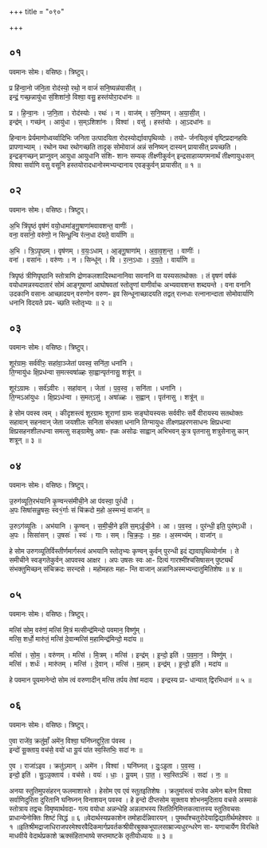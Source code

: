 +++
title = "०९०"

+++


## ०१
पवमानः सोमः। वसिष्ठः। त्रिष्टुप्।

प्र हि॑न्वा॒नो ज॑नि॒ता रोद॑स्यो॒ रथो॒ न वाजं॑ सनि॒ष्यन्न॑यासीत् ।  
इन्द्रं॒ गच्छ॒न्नायु॑धा सं॒शिशा॑नो॒ विश्वा॒ वसु॒ हस्त॑योरा॒दधा॑नः ॥

प्र । हि॒न्वा॒नः । ज॒नि॒ता । रोद॑स्योः । रथः॑ । न । वाज॑म् । स॒नि॒ष्यन् । अ॒या॒सी॒त् ।  
इन्द्र॑म् । गच्छ॑न् । आयु॑धा । स॒म्ऽशिशा॑नः । विश्वा॑ । वसु॑ । हस्त॑योः । आ॒ऽदधा॑नः ॥

हिन्वानः प्रेर्यमाणोध्वर्य्वादिभिः जनिता उत्पादयिता रोदस्योर्द्यावापृथिव्योः । तयो- र्जनयितृत्वं वृष्टिप्रदानहविः प्रापणाभ्याम् । रथोन यथा रथोगच्छति तादृक् सोमोवाजं अन्नं सनिष्यन् दास्यन् प्रायासीत् प्रयच्छति । इन्द्रङ्गच्छन् प्राप्नुवन् आयुधा आयुधानि संशि- शानः सम्यक् तीक्ष्णीकुर्वन् इन्द्रसाहाय्यगमनार्थं तीक्ष्णायुधःसन् विश्वा सर्वाणि वसु वसूनि हस्तयोरादधानोस्मभ्यन्दानाय एवङ्कुर्वन् प्रायासीत् ॥ १ ॥

## ०२
पवमानः सोमः। वसिष्ठः। त्रिष्टुप्।

अ॒भि त्रि॑पृ॒ष्ठं वृष॑णं वयो॒धामा॑ङ्गू॒षाणा॑मवावशन्त॒ वाणीः॑ ।  
वना॒ वसा॑नो॒ वरु॑णो॒ न सिन्धू॒न्वि र॑त्न॒धा द॑यते॒ वार्या॑णि ॥

अ॒भि । त्रि॒ऽपृ॒ष्ठम् । वृष॑णम् । व॒यः॒ऽधाम् । आ॒ङ्गू॒षाणा॑म् । अ॒वा॒व॒श॒न्त॒ । वाणीः॑ ।  
वना॑ । वसा॑नः । वरु॑णः । न । सिन्धू॑न् । वि । र॒त्न॒ऽधाः । द॒य॒ते॒ । वार्या॑णि ॥

त्रिपृष्ठं त्रीणिपृष्ठानि स्तोत्राणि द्रोणकलशादिस्थानानिवा सवनानि वा यस्यसतथोक्तः । तं वृषणं वर्षकं वयोधामन्नस्यदातारं सोमं आङ्गूषाणां आघोषवतां स्तोतॄणां वाणीर्वाचः अभ्यवावशन्त शब्दयन्ते । वना वनानि उदकानि वसानः आच्छादयन् वरुणोन वरुण- इव सिन्धूनाच्छादयति तद्वत् रत्नधाः रत्नानान्दाता सोमोवार्याणि धनानि विदयते प्रय- च्छति स्तोतृभ्यः ॥ २ ॥

## ०३
पवमानः सोमः। वसिष्ठः। त्रिष्टुप्।

शूर॑ग्रामः॒ सर्व॑वीरः॒ सहा॑वा॒ञ्जेता॑ पवस्व॒ सनि॑ता॒ धना॑नि ।  
ति॒ग्मायु॑धः क्षि॒प्रध॑न्वा स॒मत्स्वषा॑ळ्हः सा॒ह्वान्पृत॑नासु॒ शत्रू॑न् ॥

शूर॑ऽग्रामः । सर्व॑ऽवीरः । सहा॑वान् । जेता॑ । प॒व॒स्व॒ । सनि॑ता । धना॑नि ।  
ति॒ग्मऽआ॑युधः । क्षि॒प्रऽध॑न्वा । स॒मत्ऽसु॑ । अषा॑ळ्हः । स॒ह्वान् । पृत॑नासु । शत्रू॑न् ॥

हे सोम पवस्व त्वम् । कीदृशस्त्वं शूरग्रामः शूराणां ग्रामः सङ्घोयस्यसः सर्ववीरः सर्वे वीरायस्य सतथोक्तः सहावान् सहनवान् जेता जयशीलः सनिता संभक्ता धनानि तिग्मायुधः तीक्ष्णप्रहरणसाधनः क्षिप्रधन्वा क्षिप्रसहनशीलधन्वा समत्सु सङ्ग्रामेषु अषा- ह्ळः असोढः साह्वान् अभिभवन् कुत्र पृतनासु शत्रुसेनासु कान् शत्रून् ॥ ३ ॥

## ०४
पवमानः सोमः। वसिष्ठः। त्रिष्टुप्।

उ॒रुग॑व्यूति॒रभ॑यानि कृ॒ण्वन्त्स॑मीची॒ने आ प॑वस्वा॒ पुरं॑धी ।  
अ॒पः सिषा॑सन्नु॒षसः॒ स्व१॒॑र्गाः सं चि॑क्रदो म॒हो अ॒स्मभ्यं॒ वाजा॑न् ॥

उ॒रुऽग॑व्यूतिः । अभ॑यानि । कृ॒ण्वन् । स॒मी॒ची॒ने इति॑ स॒म्ऽई॒ची॒ने । आ । प॒व॒स्व॒ । पुर॑न्धी॒ इति॒ पुर॑म्ऽधी ।  
अ॒पः । सिसा॑सन् । उ॒षसः॑ । स्वः॑ । गाः । सम् । चि॒क्र॒दः॒ । म॒हः । अ॒स्मभ्य॑म् । वाजा॑न् ॥

हे सोम उरुगव्यूतिर्विस्तीर्णमार्गस्त्वं अभयानि स्तोतृभ्यः कृण्वन् कुर्वन् पुरन्धी इदं द्यावापृथिव्योर्नाम । ते समीचीने स्वङ्गतेकुर्वन् आपवस्व आक्षर । अपः उषसः स्वः आ- दित्यं गारश्मींश्चसिषासन् पुष्ट्यर्थं संभक्तुमिच्छन् संचिक्रदः सरन्दसे । महोमहतः महा- न्ति वाजान् अन्नानिअस्मभ्यन्दातुमितिशेषः ॥ ४ ॥

## ०५
पवमानः सोमः। वसिष्ठः। त्रिष्टुप्।

मत्सि॑ सोम॒ वरु॑णं॒ मत्सि॑ मि॒त्रं मत्सीन्द्र॑मिन्दो पवमान॒ विष्णु॑म् ।  
मत्सि॒ शर्धो॒ मारु॑तं॒ मत्सि॑ दे॒वान्मत्सि॑ म॒हामिन्द्र॑मिन्दो॒ मदा॑य ॥

मत्सि॑ । सो॒म॒ । वरु॑णम् । मत्सि॑ । मि॒त्रम् । मत्सि॑ । इन्द्र॑म् । इ॒न्दो॒ इति॑ । प॒व॒मा॒न॒ । विष्णु॑म् ।  
मत्सि॑ । शर्धः॑ । मारु॑तम् । मत्सि॑ । दे॒वान् । मत्सि॑ । म॒हाम् । इन्द्र॑म् । इ॒न्दो॒ इति॑ । मदा॑य ॥

हे पवमान पूयमानेन्दो सोम त्वं वरुणादीन् मत्सि तर्पय तेषां मदाय । इन्द्रस्य प्रा- धान्यात् द्विरभिधानं ॥ ५ ॥

## ०६
पवमानः सोमः। वसिष्ठः। त्रिष्टुप्।

ए॒वा राजे॑व॒ क्रतु॑माँ॒ अमे॑न॒ विश्वा॒ घनि॑घ्नद्दुरि॒ता प॑वस्व ।  
इन्दो॑ सू॒क्ताय॒ वच॑से॒ वयो॑ धा यू॒यं पा॑त स्व॒स्तिभिः॒ सदा॑ नः ॥

ए॒व । राजा॑ऽइव । क्रतु॑ऽमान् । अमे॑न । विश्वा॑ । घनि॑घ्नत् । दुः॒ऽइ॒ता । प॒व॒स्व॒ ।  
इन्दो॒ इति॑ । सु॒ऽउ॒क्ताय॑ । वच॑से । वयः॑ । धाः॒ । यू॒यम् । पा॒त॒ । स्व॒स्तिऽभिः॑ । सदा॑ । नः॒ ॥

अनया स्तुतिमुपसंहरन् फलमाशास्ते । हेसोम एव एवं स्तुतइतिशेषः । क्रतुमांस्त्वं राजेव अमेन बलेन विश्वा सर्वाणिदुरिता दुरितानि घनिघ्नन् विनाशयन् पवस्व । हे इन्दो दीप्तसोम सूक्ताय शोभनमुदिताय वचसे अस्माकं स्तोत्राय तद्वचः विमृष्यार्थवदा- गत्य वयोधा अन्नन्धेहि अन्नलाभस्य स्तितिनिमित्तकत्वात्तस्य स्तुतिवचसः प्राधान्येनोक्तिः शिष्टं सिद्धं ॥ ६ ॥वेदार्थस्यप्रकाशेन तमोहार्दन्निवारयन् । पुमर्थांश्चतुरोदेयाद्विद्यातीर्थमहेश्वरः ॥ १ ॥इतिश्रीमद्राजाधिराजपरमेश्वरवैदिकमार्गप्रवर्तकश्रीवीरबुक्कभूपालसाम्राज्यधुरन्धरेण सा- यणाचार्येण विरचिते माधवीये वेदार्थप्रकाशे ऋक्संहिताभाष्ये सप्तमाष्टके तृतीयोध्यायः ॥ ३ ॥